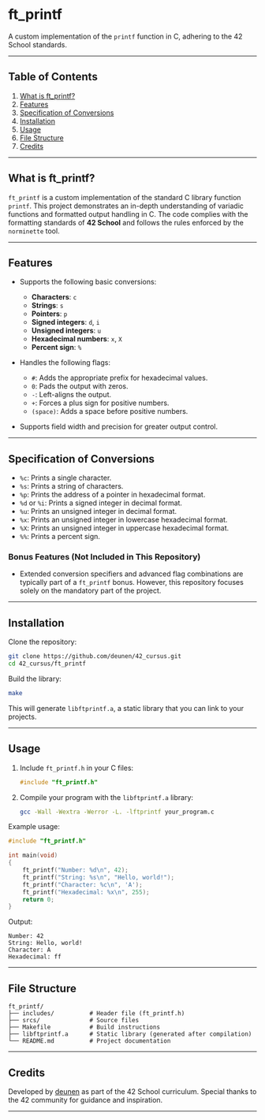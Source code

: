 # ft_printf

A custom implementation of the `printf` function in C, adhering to the 42 School standards.

---

## Table of Contents

1. [What is ft_printf?](#what-is-ft_printf)
2. [Features](#features)
3. [Specification of Conversions](#specification-of-conversions)
4. [Installation](#installation)
5. [Usage](#usage)
6. [File Structure](#file-structure)
7. [Credits](#credits)

---

## What is ft_printf?

`ft_printf` is a custom implementation of the standard C library function `printf`. This project demonstrates an in-depth understanding of variadic functions and formatted output handling in C. The code complies with the formatting standards of **42 School** and follows the rules enforced by the `norminette` tool.

---

## Features

- Supports the following basic conversions:
  - **Characters**: `c`
  - **Strings**: `s`
  - **Pointers**: `p`
  - **Signed integers**: `d`, `i`
  - **Unsigned integers**: `u`
  - **Hexadecimal numbers**: `x`, `X`
  - **Percent sign**: `%`

- Handles the following flags:
  - `#`: Adds the appropriate prefix for hexadecimal values.
  - `0`: Pads the output with zeros.
  - `-`: Left-aligns the output.
  - `+`: Forces a plus sign for positive numbers.
  - `(space)`: Adds a space before positive numbers.

- Supports field width and precision for greater output control.

---

## Specification of Conversions

- `%c`: Prints a single character.
- `%s`: Prints a string of characters.
- `%p`: Prints the address of a pointer in hexadecimal format.
- `%d` or `%i`: Prints a signed integer in decimal format.
- `%u`: Prints an unsigned integer in decimal format.
- `%x`: Prints an unsigned integer in lowercase hexadecimal format.
- `%X`: Prints an unsigned integer in uppercase hexadecimal format.
- `%%`: Prints a percent sign.

### Bonus Features (Not Included in This Repository)

- Extended conversion specifiers and advanced flag combinations are typically part of a `ft_printf` bonus. However, this repository focuses solely on the mandatory part of the project.

---

## Installation

Clone the repository:

```bash
git clone https://github.com/deunen/42_cursus.git
cd 42_cursus/ft_printf
```

Build the library:

```bash
make
```

This will generate `libftprintf.a`, a static library that you can link to your projects.

---

## Usage

1. Include `ft_printf.h` in your C files:

   ```c
   #include "ft_printf.h"
   ```

2. Compile your program with the `libftprintf.a` library:

   ```bash
   gcc -Wall -Wextra -Werror -L. -lftprintf your_program.c
   ```

Example usage:

```c
#include "ft_printf.h"

int main(void)
{
    ft_printf("Number: %d\n", 42);
    ft_printf("String: %s\n", "Hello, world!");
    ft_printf("Character: %c\n", 'A');
    ft_printf("Hexadecimal: %x\n", 255);
    return 0;
}
```

Output:

```
Number: 42
String: Hello, world!
Character: A
Hexadecimal: ff
```

---

## File Structure

```
ft_printf/
├── includes/          # Header file (ft_printf.h)
├── srcs/              # Source files
├── Makefile           # Build instructions
├── libftprintf.a      # Static library (generated after compilation)
└── README.md          # Project documentation
```

---

## Credits

Developed by [deunen](https://github.com/deunen) as part of the 42 School curriculum. Special thanks to the 42 community for guidance and inspiration.

---

